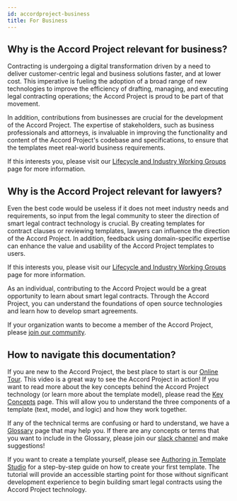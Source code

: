 ```yaml
---
id: accordproject-business
title: For Business
---
```


## Why is the Accord Project relevant for business?

Contracting is undergoing a digital transformation driven by a need to deliver customer-centric legal and business solutions faster, and at lower cost. This imperative is fueling the adoption of a broad range of new technologies to improve the efficiency of drafting, managing, and executing legal contracting operations; the Accord Project is proud to be part of that movement.

In addition, contributions from businesses are crucial for the development of the Accord Project. The expertise of stakeholders, such as business professionals and attorneys, is invaluable in improving the functionality and content of the Accord Project's codebase and specifications, to ensure that the templates meet real-world business requirements.

If this interests you, please visit our [Lifecycle and Industry Working Groups](https://www.accordproject.org/liwg) page for more information.

## Why is the Accord Project relevant for lawyers?

Even the best code would be useless if it does not meet industry needs and requirements, so input from the legal community to steer the direction of smart legal contract technology is crucial. By creating templates for contract clauses or reviewing templates, lawyers can influence the direction of the Accord Project. In addition, feedback using domain-specific expertise can enhance the value and usability of the Accord Project templates to users.

If this interests you, please visit our [Lifecycle and Industry Working Groups](https://www.accordproject.org/liwg) page for more information.

As an individual, contributing to the Accord Project would be a great opportunity to learn about smart legal contracts. Through the Accord Project, you can understand the foundations of open source technologies and learn how to develop smart agreements.

If your organization wants to become a member of the Accord Project, please [join our community](https://www.accordproject.org/membership).


## How to navigate this documentation?

If you are new to the Accord Project, the best place to start is our [Online Tour](started-studio). This video is a great way to see the Accord Project in action! If you want to read more about the key concepts behind the Accord Project technology (or learn more about the template model), please read the [Key Concepts](accordproject-concepts) page. This will allow you to understand the three components of a template (text, model, and logic) and how they work together.

If any of the technical terms are confusing or hard to understand, we have a [Glossary](ref-glossary) page that may help you. If there are any concepts or terms that you want to include in the Glossary, please join our [slack channel](https://accord-project-slack-signup.herokuapp.com/) and make suggestions!

If you want to create a template yourself, please see [Authoring in Template Studio](tutorial-latedelivery) for a step-by-step guide on how to create your first template. The tutorial will provide an accessible starting point for those without significant development experience to begin building smart legal contracts using the Accord Project technology.
